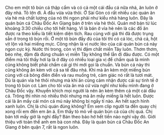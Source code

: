 Cho em một tô bún cá thập cẩm và có cả một cái đầu cá nữa nhá, ăn luôn ở đây nhá. Tô lớn đi. À đầu vừa vừa thôi. Ở Sài Gòn có rất nhiều các quán ăn vỉa hè mà chất lượng của nó thì ngon phải như kiểu nhà hàng luôn. Đây là quán bún cá Châu Đốc An Giang bán ở trên vỉa hè thôi. Quán mở bán từ lúc khoảng 3:30 chiều cho tới hết hàng. Vì là bán ở vỉa hè nên là các đồ ăn được ra theo kiểu là tiết kiệm diện tích. Rau cùng với giá thì đã được trụng sẵn ở trong tô bún rồi. Ở một tô bún đầy đủ của tôi thì có cá lóc, chả cá, hột vịt lộn và hai miếng mực. Công nhận là vị nước lèo của cái quán bún cá này ngon cực kỳ. Nước thì trong, còn vị thì đậm chất miền Tây luôn. Thơm thơm, béo nhẹ, đậm đà đúng chuẩn vị miền Tây không thể lẫn đi đâu được. Có một điểm mà tôi thấy hơi lạ là ở đây có nhiều loại gia vị để chấm quá là mình cũng không biết phải chấm cái gì thì mới gọi là chuẩn. Và bún cá này thì cũng không ăn kèm với cả sa tế đâu nhá. Khi mà ăn kèm một miếng bún cùng với cả bông điên điển và rau muống trẻ, cảm giác nó rất là tươi mát. Dù là quán vỉa hè thôi nhưng mà khi ăn cũng cảm nhận được cái sự tinh tế ở trong tô bún cơ. Làm cho tôi vừa ăn mà cứ vừa nghĩ như kiểu mình đang ở Châu Đốc vậy. Khuyến khích mọi người là nên ăn kèm thêm cả một cái đầu cá. Trông thì nhìn nó nhiều thôi nhưng mà ăn mấy miếng là hết luôn. Được cái là ăn mấy cái món cá mú này không bị ngấy tí nào. Ăn hết sạch hình xanh luôn. Chị là chủ quán đúng không? Em xem clip người ta đến quay chị xong rồi em đến em ăn á. Em thấy tò mò về quán bún cá của chị quá. Chị bán tới mấy giờ là nghỉ đấy? Bán theo bảo hớ hết tiền nào nghỉ vậy đó. Giới thiệu với toàn thể anh em bà con nhá. Đây là quán bún cá Châu Đốc An Giang ở bên quận 7, rất là ngon luôn.